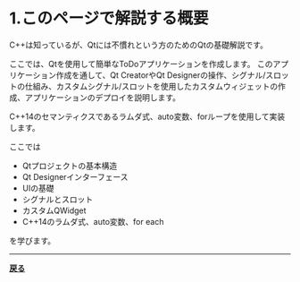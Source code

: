 # 1.このページで解説する概要

C++は知っているが、Qtには不慣れという方のためのQtの基礎解説です。

ここでは、Qtを使用して簡単なToDoアプリケーションを作成します。
このアプリケーション作成を通して、Qt CreatorやQt Designerの操作、シグナル/スロットの仕組み、カスタムシグナル/スロットを使用したカスタムウィジェットの作成、アプリケーションのデプロイを説明します。

C++14のセマンティクスであるラムダ式、auto変数、forループを使用して実装します。

ここでは
* Qtプロジェクトの基本構造
* Qt Designerインターフェース
* UIの基礎
* シグナルとスロット
* カスタムQWidget
* C++14のラムダ式、auto変数、for each

を学びます。
***
**[戻る](../index.html)**
